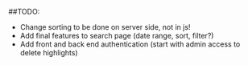 ##TODO:
- Change sorting to be done on server side, not in js!
- Add final features to search page (date range, sort, filter?)
- Add front and back end authentication (start with admin access to delete highlights)
